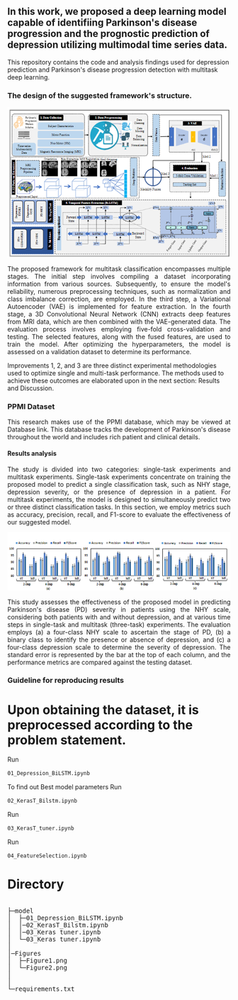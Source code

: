 In this work, we proposed a deep learning model capable of identifiing Parkinson's disease progression and the prognostic prediction of depression utilizing multimodal time series data.
-------------
This repository contains the code and analysis findings used for depression prediction and Parkinson's disease progression detection with multitask deep learning.



### The design of the suggested framework's structure.

<div align="center">
  
![Alt text](Figures/figure2.png "framework")  
  
</div>

<p align="justify">
The proposed framework for multitask classification encompasses multiple stages. The initial step involves compiling a dataset incorporating information from various sources. Subsequently, to ensure the model's reliability, numerous preprocessing techniques, such as normalization and class imbalance correction, are employed. In the third step, a Variational Autoencoder (VAE) is implemented for feature extraction. In the fourth stage, a 3D Convolutional Neural Network (CNN) extracts deep features from MRI data, which are then combined with the VAE-generated data. The evaluation process involves employing five-fold cross-validation and testing. The selected features, along with the fused features, are used to train the model. After optimizing the hyperparameters, the model is assessed on a validation dataset to determine its performance.
</p>

Improvements 1, 2, and 3 are three distinct experimental methodologies used to optimize single and multi-task performance. The methods used to achieve these outcomes are elaborated upon in the next section: Results and Discussion.




### PPMI Dataset 
<p align="justify">
This research makes use of the PPMI database, which may be viewed at Database link. This database tracks the development of Parkinson's disease throughout the world and includes rich patient and clinical details.
</p>

#### Results analysis
<p align="justify">
The study is divided into two categories: single-task experiments and multitask experiments. Single-task experiments concentrate on training the proposed model to predict a single classification task, such as NHY stage, depression severity, or the presence of depression in a patient. For multitask experiments, the model is designed to simultaneously predict two or three distinct classification tasks. In this section, we employ metrics such as accuracy, precision, recall, and F1-score to evaluate the effectiveness of our suggested model.
</p>
<div align="center">
  
![Alt text](Figures/figure1.png "Results")  

</div>
<p align="justify">
This study assesses the effectiveness of the proposed model in predicting Parkinson's disease (PD) severity in patients using the NHY scale, considering both patients with and without depression, and at various time steps in single-task and multitask (three-task) experiments. The evaluation employs (a) a four-class NHY scale to ascertain the stage of PD, (b) a binary class to identify the presence or absence of depression, and (c) a four-class depression scale to determine the severity of depression. The standard error is represented by the bar at the top of each column, and the performance metrics are compared against the testing dataset.
</p>

### Guideline for reproducing results 

# Upon obtaining the dataset, it is preprocessed according to the problem statement.

Run 
```bash
01_Depression_BiLSTM.ipynb 
```
To find out Best model parameters 
Run
```bash
02_KerasT_Bilstm.ipynb    
```
Run
```bash
03_KerasT_tuner.ipynb    
```
Run
```bash
04_FeatureSelection.ipynb    
```
# Directory
<pre>

├─model
│  ├─01_Depression_BiLSTM.ipynb
│  │─02_KerasT_Bilstm.ipynb      
│  │─03_Keras tuner.ipynb 
│  └─03_Keras tuner.ipynb        
│
│─Figures
│  ├─Figure1.png
│  └─Figure2.png   
│  
│   
└─requirements.txt
</pre>

